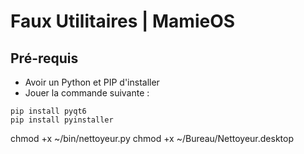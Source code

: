 # Faux Utilitaires | MamieOS

## Pré-requis

* Avoir un Python et PIP d'installer
* Jouer la commande suivante :

```shell
pip install pyqt6
pip install pyinstaller
```

chmod +x ~/bin/nettoyeur.py
chmod +x ~/Bureau/Nettoyeur.desktop
